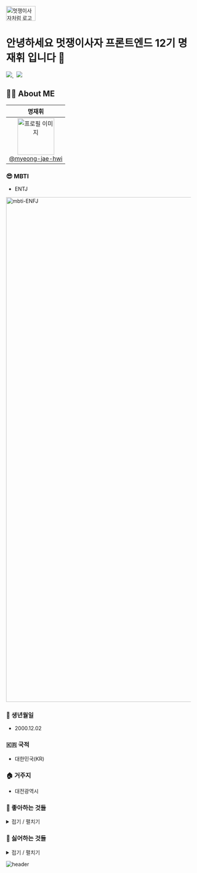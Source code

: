 <a href="https://likelion.net">
  <img src="https://github.com/user-attachments/assets/2065073c-3452-4d92-b7ec-053ff25575e8" alt="멋쟁이사자처럼 로고" height=40 width=80>
</a>

# 안녕하세요 멋쟁이사자 프론트엔드 12기 명재휘 입니다 👋

<p>
  <a href="https://re-hwi.tistory.com">
  <img src="https://img.shields.io/badge/Tistory-eb6753?style=for-the-badge&logo=Tistory&logoColor=white">
    </a>
  &nbsp
  <a href="https://github.com/myeong-jae-hwi">
  <img src="https://img.shields.io/badge/github-181717?style=for-the-badge&logo=github&logoColor=white">
    </a>
</p>  

## 🙋‍♂️ About ME 

| **명재휘** | 
| :------: |
| [<img src="https://avatars.githubusercontent.com/u/72872676?v=4" alt="프로필 이미지" height=100 width=100> <br/> @myeong-jae-hwi](https://github.com/myeong-jae-hwi) 

### 😎 MBTI
- ENTJ

<img width="1374" alt="mbti-ENFJ" src="https://github.com/user-attachments/assets/bfc19021-72b8-4c9d-9527-10e1b4420650">

### 🎂 생년월일
- 2000.12.02

### 🇰🇷 국적 
- 대한민국(KR) 

### 🏠 거주지 
- 대전광역시

### 🧩 좋아하는 것들

<details>
<summary>접기 / 펼치기</summary>

<br>

- 운동 💪
- 음악듣기 🎵
- 커피 ☕️
- 영화보기 🎬
- 고기 🍖
</details>

### 🚨 싫어하는 것들

<details>
<summary>접기 / 펼치기</summary>

<br>

- 비 오는 날 ☔️
- 가지 🍆
- 세균 🦠
- 벌레 🪰
</details>

![header](https://capsule-render.vercel.app/api?type=waving&color=gradient&height=150&section=footer&width=1374&animation=fadeIn&fontSize=80&fontColor=ffffff&fontAlignY=35)


